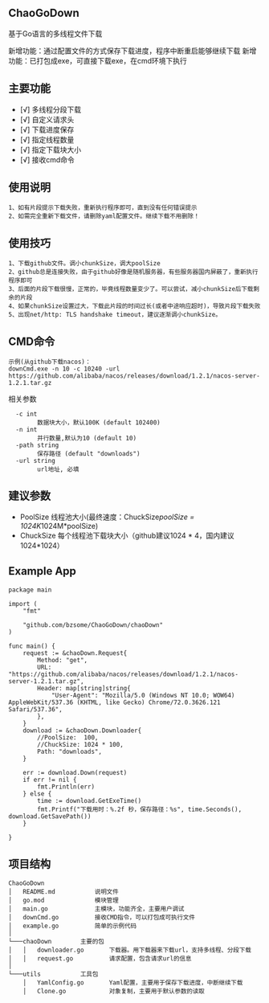 ## ChaoGoDown
基于Go语言的多线程文件下载

新增功能：通过配置文件的方式保存下载进度，程序中断重启能够继续下载
新增功能：已打包成exe，可直接下载exe，在cmd环境下执行

## 主要功能
- [√] 多线程分段下载
- [√] 自定义请求头
- [√] 下载进度保存
- [√] 指定线程数量
- [√] 指定下载块大小
- [√] 接收cmd命令
    
## 使用说明
    1、如有片段提示下载失败，重新执行程序即可，直到没有任何错误提示
    2、如需完全重新下载文件，请删除yaml配置文件。继续下载不用删除！
    
## 使用技巧
    1、下载github文件。调小chunkSize，调大poolSize
    2、github总是连接失败，由于github好像是随机服务器，有些服务器国内屏蔽了，重新执行程序即可
    3、后面的片段下载很慢，正常的，毕竟线程数量变少了。可以尝试，减小chunkSize后下载剩余的片段
    4、如果chunkSize设置过大，下载此片段的时间过长(或者中途响应超时)，导致片段下载失败
    5、出现net/http: TLS handshake timeout，建议逐渐调小chunkSize。

## CMD命令
    示例(从github下载nacos)：
    downCmd.exe -n 10 -c 10240 -url https://github.com/alibaba/nacos/releases/download/1.2.1/nacos-server-1.2.1.tar.gz
    
 相关参数
 
      -c int
            数据块大小，默认100K (default 102400)
      -n int
            并行数量,默认为10 (default 10)
      -path string
            保存路径 (default "downloads")
      -url string
            url地址, 必填
            
## 建议参数

- PoolSize 线程池大小(最终速度：ChuckSize*poolSize = 1024K*1024M*poolSize)
- ChuckSize 每个线程池下载块大小（github建议1024 * 4，国内建议1024*1024） 

## Example App
    package main
    
    import (
    	"fmt"
    
    	"github.com/bzsome/ChaoGoDown/chaoDown"
    )
    
    func main() {
    	request := &chaoDown.Request{
    		Method: "get",
    		URL:    "https://github.com/alibaba/nacos/releases/download/1.2.1/nacos-server-1.2.1.tar.gz",
    		Header: map[string]string{
    			"User-Agent": "Mozilla/5.0 (Windows NT 10.0; WOW64) AppleWebKit/537.36 (KHTML, like Gecko) Chrome/72.0.3626.121 Safari/537.36",
    		},
    	}
    	download := &chaoDown.Downloader{
    		//PoolSize:  100,
    		//ChuckSize: 1024 * 100,
    		Path: "downloads",
    	}
    
    	err := download.Down(request)
    	if err != nil {
    		fmt.Println(err)
    	} else {
    		time := download.GetExeTime()
    		fmt.Printf("下载用时：%.2f 秒，保存路径：%s", time.Seconds(), download.GetSavePath())
    	}
    
    }


## 项目结构
```
ChaoGoDown
│   README.md           说明文件
│   go.mod              模块管理
│   main.go             主模块，功能齐全，主要用户调试
│   downCmd.go          接收CMD指令，可以打包成可执行文件
│   example.go          简单的示例代码
│
└───chaoDown        主要的包
│   │   downloader.go       下载器。用下载器来下载url，支持多线程、分段下载
│   │   request.go          请求配置，包含请求url的信息
│   
└───utils           工具包
    │   YamlConfig.go       Yaml配置，主要用于保存下载进度，中断继续下载
    │   Clone.go            对象复制，主要用于默认参数的读取
```
